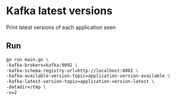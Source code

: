 # Kafka latest versions

Print latest versions of each application seen

## Run

```bash
go run main.go \
-kafka-brokers=kafka:9092 \
-kafka-schema-registry-url=http://localhost:8081 \
-kafka-available-version-topic=application-version-available \
-kafka-latest-version-topic=application-version-latest \
-datadir=/tmp \
-v=2
```
